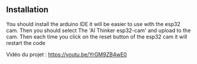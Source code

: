 ## Installation

You should install the arduino IDE it will be easier to use with the esp32 cam. Then you should select The 'AI Thinker esp32-cam' and upload to the cam. Then each time you click on the reset button of the esp32 cam it will restart the code

Vidéo du projet : https://youtu.be/YrGM9ZB4wE0
